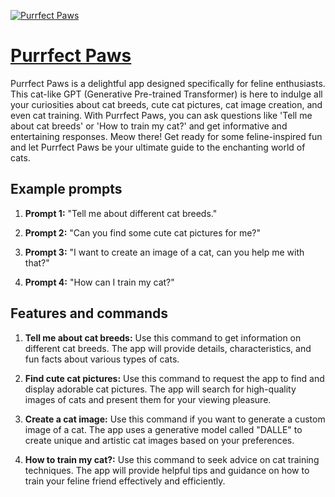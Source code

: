 [![Purrfect Paws](https://files.oaiusercontent.com/file-yqGfCpTWtZK8sm0gCQ56sSqx?se=2123-10-17T08%3A03%3A23Z&sp=r&sv=2021-08-06&sr=b&rscc=max-age%3D31536000%2C%20immutable&rscd=attachment%3B%20filename%3D50211c08-164b-4e0d-85ea-edb91ad8dafc.png&sig=Prl4Xti3VwWi15CjU2W1uLbZJ8Etw6j//Yhnxal6%2Bqg%3D)](https://chat.openai.com/g/g-AxEE9gGuL-purrfect-paws)

# [Purrfect Paws](https://chat.openai.com/g/g-AxEE9gGuL-purrfect-paws)

Purrfect Paws is a delightful app designed specifically for feline enthusiasts. This cat-like GPT (Generative Pre-trained Transformer) is here to indulge all your curiosities about cat breeds, cute cat pictures, cat image creation, and even cat training. With Purrfect Paws, you can ask questions like 'Tell me about cat breeds' or 'How to train my cat?' and get informative and entertaining responses. Meow there! Get ready for some feline-inspired fun and let Purrfect Paws be your ultimate guide to the enchanting world of cats.

## Example prompts

1. **Prompt 1:** "Tell me about different cat breeds."

2. **Prompt 2:** "Can you find some cute cat pictures for me?"

3. **Prompt 3:** "I want to create an image of a cat, can you help me with that?"

4. **Prompt 4:** "How can I train my cat?"

## Features and commands

1. **Tell me about cat breeds:** Use this command to get information on different cat breeds. The app will provide details, characteristics, and fun facts about various types of cats.

2. **Find cute cat pictures:** Use this command to request the app to find and display adorable cat pictures. The app will search for high-quality images of cats and present them for your viewing pleasure.

3. **Create a cat image:** Use this command if you want to generate a custom image of a cat. The app uses a generative model called "DALLE" to create unique and artistic cat images based on your preferences.

4. **How to train my cat?:** Use this command to seek advice on cat training techniques. The app will provide helpful tips and guidance on how to train your feline friend effectively and efficiently.